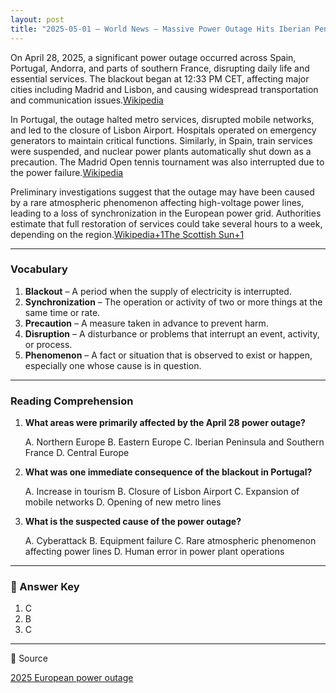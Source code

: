 ```yaml
---
layout: post
title: "2025-05-01 – World News – Massive Power Outage Hits Iberian Peninsula"
---
```


On April 28, 2025, a significant power outage occurred across Spain, Portugal, Andorra, and parts of southern France, disrupting daily life and essential services. The blackout began at 12:33 PM CET, affecting major cities including Madrid and Lisbon, and causing widespread transportation and communication issues.​[Wikipedia](https://en.wikipedia.org/wiki/2025_European_power_outage?utm_source=chatgpt.com)

In Portugal, the outage halted metro services, disrupted mobile networks, and led to the closure of Lisbon Airport. Hospitals operated on emergency generators to maintain critical functions. Similarly, in Spain, train services were suspended, and nuclear power plants automatically shut down as a precaution. The Madrid Open tennis tournament was also interrupted due to the power failure.​[Wikipedia](https://en.wikipedia.org/wiki/2025_European_power_outage?utm_source=chatgpt.com)

Preliminary investigations suggest that the outage may have been caused by a rare atmospheric phenomenon affecting high-voltage power lines, leading to a loss of synchronization in the European power grid. Authorities estimate that full restoration of services could take several hours to a week, depending on the region.​[Wikipedia+1The Scottish Sun+1](https://en.wikipedia.org/wiki/2025_European_power_outage?utm_source=chatgpt.com)

---
### Vocabulary

1. **Blackout** – A period when the supply of electricity is interrupted.
2. **Synchronization** – The operation or activity of two or more things at the same time or rate.
3. **Precaution** – A measure taken in advance to prevent harm.
4. **Disruption** – A disturbance or problems that interrupt an event, activity, or process.
5. **Phenomenon** – A fact or situation that is observed to exist or happen, especially one whose cause is in question.​
    
---
### Reading Comprehension

1. **What areas were primarily affected by the April 28 power outage?**
    
    A. Northern Europe
    B. Eastern Europe
    C. Iberian Peninsula and Southern France
    D. Central Europe
    
2. **What was one immediate consequence of the blackout in Portugal?**
    
    A. Increase in tourism
    B. Closure of Lisbon Airport
    C. Expansion of mobile networks
    D. Opening of new metro lines
    
3. **What is the suspected cause of the power outage?**
    
    A. Cyberattack
    B. Equipment failure
    C. Rare atmospheric phenomenon affecting power lines
    D. Human error in power plant operations

---
### 📝 Answer Key

1. C
2. B
3. C

---
📰 Source

[2025 European power outage](https://en.wikipedia.org/wiki/2025_European_power_outage)
